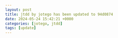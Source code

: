 ```yaml
---
layout: post
title: jtdd by jotego has been updated to 94d0874
date: 2024-05-24 15:42:21 +0000
categories: [jotego, jtdd]
tags: [update]
---
```


